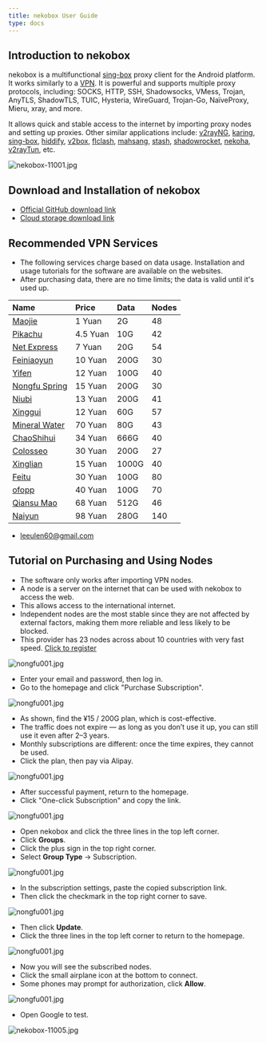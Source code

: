 ```yaml
---
title: nekobox User Guide
type: docs
---
```


## Introduction to nekobox

nekobox is a multifunctional [sing-box](https://sing-box.info) proxy client for the Android platform. It works similarly to a [VPN](https://getfreevpn.info). It is powerful and supports multiple proxy protocols, including: SOCKS, HTTP, SSH, Shadowsocks, VMess, Trojan, AnyTLS, ShadowTLS, TUIC, Hysteria, WireGuard, Trojan-Go, NaïveProxy, Mieru, xray, and more.  

It allows quick and stable access to the internet by importing proxy nodes and setting up proxies. Other similar applications include: [v2rayNG](https://getfreevpn.info/zh/docs/vpn%E6%95%99%E7%A8%8B/%E4%B8%8B%E8%BD%BD%E5%92%8C%E4%BD%BF%E7%94%A8v2rayNG-VPN/), [karing](https://karing.biz), [sing-box](https://sing-box.info), [hiddify](https://hiddify.me), [v2box](https://v2box.pro), [flclash](https://flclash.xyz), [mahsang](https://mahsang.pro), [stash](https://apps.apple.com/us/app/stash-rule-based-proxy/id1596063349), [shadowrocket](https://shadowrocket.ink), [nekoha](https://play.google.com/store/apps/details?id=moe.matsuri.lite), [v2rayTun](https://play.google.com/store/apps/details?id=com.v2raytun.android&hl=zh), etc.

![nekobox-11001.jpg](https://nekobox.info/img/nekobox-11001.jpg)

## Download and Installation of nekobox

- [Official GitHub download link](https://github.com/MatsuriDayo/NekoBoxForAndroid/releases/download/1.3.9/NekoBox-1.3.9-armeabi-v7a.apk)  
- [Cloud storage download link](https://pan1.mene.lol/s/8kETK)

## Recommended VPN Services

* The following services charge based on data usage. Installation and usage tutorials for the software are available on the websites.
* After purchasing data, there are no time limits; the data is valid until it's used up.

| Name | Price | Data | Nodes |
| :--- | :--- | :--- | :--- |
| [Maojie](https://mojie.ws/#/register?code=BpCuERz0) | 1 Yuan | 2G | 48 |
| [Pikachu](https://pkhub.net/#/register?code=A6O9EIj0) | 4.5 Yuan | 10G | 42 |
| [Net Express](https://wjkc66.vip?c=REZUOC) | 7 Yuan | 20G | 54 |
| [Feiniaoyun](https://feiniaoyun.xyz/#/register?code=GpIqYOb5) | 10 Yuan | 200G | 30 |
| [Yifen](https://xn--4gqx1hgtfdmt.com/#/register?code=Aqr3awfK) | 12 Yuan | 100G | 40 |
| [Nongfu Spring](https://www.nfsq.us/#/register?code=i1fXTMYk) | 15 Yuan | 200G | 30 |
| [Niubi](https://6666b.idsduf.com/#/login?code=sT9kLfc6) | 13 Yuan | 200G | 41 |
| [Xinggui](https://bd.srcloud.art/#/register?code=fvyGkr5j) | 12 Yuan | 60G | 57 |
| [Mineral Water](https://5ldpe1hbmgj4ryv9.600mlt.cc/register?code=noYz548c) | 70 Yuan | 80G | 43 |
| [ChaoShihui](https://cshjc.shop/register?code=GadIbTHc) | 34 Yuan | 666G | 40 |
| [Colosseo](https://www.crosswall.org/#/register?code=3imspEVi) | 30 Yuan | 200G | 27 |
| [Xinglian](https://xn--mes995ajya725k.xyz/#/register?code=xFHkxqZv) | 15 Yuan | 1000G | 40 |
| [Feitu](https://www.xn--9kq10e0y7h.site/index.html?register=TtwX5VXt) | 30 Yuan | 100G | 80 |
| [ofopp](https://kk.ofopp.net/#/register?code=A2UmuXR8) | 40 Yuan | 100G | 70 |
| [Qiansu Mao](https://tmsreta.top/#/register?code=mmgD0jY7) | 68 Yuan | 512G | 46 |
| [Naiyun](https://www.v2ny.me?path=register&code=05XjPGu5) | 98 Yuan | 280G | 140 |

- leeulen60@gmail.com

## Tutorial on Purchasing and Using Nodes

- The software only works after importing VPN nodes.  
- A node is a server on the internet that can be used with nekobox to access the web.  
- This allows access to the international internet.  
- Independent nodes are the most stable since they are not affected by external factors, making them more reliable and less likely to be blocked.  
- This provider has 23 nodes across about 10 countries with very fast speed. [Click to register](https://www.nfsq.us/#/register?code=i1fXTMYk)  

![nongfu001.jpg](https://nekobox.info/img/nongfu001.jpg)

- Enter your email and password, then log in.  
- Go to the homepage and click "Purchase Subscription".  

![nongfu001.jpg](https://nekobox.info/img/nongfu003.jpg)

- As shown, find the ¥15 / 200G plan, which is cost-effective.  
- The traffic does not expire — as long as you don’t use it up, you can still use it even after 2–3 years.  
- Monthly subscriptions are different: once the time expires, they cannot be used.  
- Click the plan, then pay via Alipay.  

![nongfu001.jpg](https://nekobox.info/img/nongfu004.jpg)

- After successful payment, return to the homepage.  
- Click "One-click Subscription" and copy the link.  

![nongfu001.jpg](https://nekobox.info/img/nongfu006.jpg)

- Open nekobox and click the three lines in the top left corner.  
- Click **Groups**.  
- Click the plus sign in the top right corner.  
- Select **Group Type** → Subscription.  

![nongfu001.jpg](https://nekobox.info/img/nongfu008.jpg)

- In the subscription settings, paste the copied subscription link.  
- Then click the checkmark in the top right corner to save.  

![nongfu001.jpg](https://nekobox.info/img/nongfu009.jpg)

- Then click **Update**.  
- Click the three lines in the top left corner to return to the homepage.  

![nongfu001.jpg](https://nekobox.info/img/nongfu0091.jpg)

- Now you will see the subscribed nodes.  
- Click the small airplane icon at the bottom to connect.  
- Some phones may prompt for authorization, click **Allow**.  

![nongfu001.jpg](https://nekobox.info/img/nongfu0092.jpg)

- Open Google to test.  

![nekobox-11005.jpg](https://nekobox.info/img/nekobox-11005.jpg)


